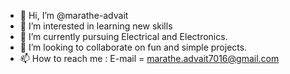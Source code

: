 - 👋 Hi, I’m @marathe-advait
- 👀 I’m interested in learning new skills
- 🌱 I’m currently pursuing Electrical and Electronics.
- 💞️ I’m looking to collaborate on fun and simple projects.
- 📫 How to reach me : E-mail = marathe.advait7016@gmail.com

<!---
marathe-advait/marathe-advait is a ✨ special ✨ repository because its `README.md` (this file) appears on your GitHub profile.
You can click the Preview link to take a look at your changes.
--->
